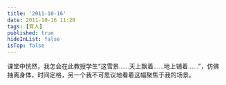 ```yaml
---
title: '2011-10-16'
date: 2011-10-16 11:29
tags: [育人]
published: true
hideInList: false
isTop: false
---
```


课堂中恍然，我怎会在此教授学生“这雪景……天上飘着……地上铺着……”，仿佛抽离身体，时间定格，另一个我不可思议地看着这幅聚焦于我的场景。